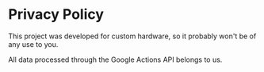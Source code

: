 # Privacy Policy

This project was developed for custom hardware, so it probably won't be of any use to you. 

All data processed through the Google Actions API belongs to us.
